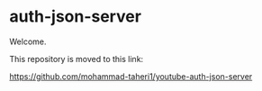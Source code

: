 # auth-json-server

Welcome.

This repository is moved to this link:

https://github.com/mohammad-taheri1/youtube-auth-json-server

